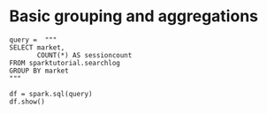 
# Basic grouping and aggregations

```
query =  """
SELECT market, 
       COUNT(*) AS sessioncount 
FROM sparktutorial.searchlog
GROUP BY market
"""

df = spark.sql(query)
df.show()
```

